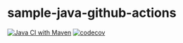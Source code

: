 # sample-java-github-actions
[![Java CI with Maven](https://github.com/zkod/sample-java-github-actions/actions/workflows/maven.yml/badge.svg)](https://github.com/zkod/sample-java-github-actions/actions/workflows/maven.yml)
[![codecov](https://codecov.io/gh/zkod/sample-java-github-actions/branch/master/graph/badge.svg?token=GZXZTUUSJP)](https://codecov.io/gh/zkod/sample-java-github-actions)
